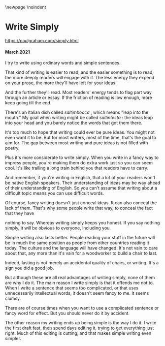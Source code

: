 \newpage
\noindent

Write Simply
============


  

<https://paulgraham.com/simply.html>
  

#### March 2021


  

  

 I try to write using ordinary words and simple sentences.
   

  

 That kind of writing is easier to read, and the easier something
is to read, the more deeply readers will engage with it. The less
energy they expend on your prose, the more they'll have left for
your ideas.
   

  

 And the further they'll read. Most readers' energy tends to flag
part way through an article or essay. If the friction of reading
is low enough, more keep going till the end.
   

  

 There's an Italian dish called
 *saltimbocca* 
 , which means "leap
into the mouth." My goal when writing might be called
 *saltintesta* 
 :
the ideas leap into your head and you barely notice the words that
got them there.
   

  

 It's too much to hope that writing could ever be pure ideas. You
might not even want it to be. But for most writers, most of the
time, that's the goal to aim for. The gap between most writing and
pure ideas is not filled with poetry.
   

  

 Plus it's more considerate to write simply. When you write in a
fancy way to impress people, you're making them do extra work just
so you can seem cool. It's like trailing a long train behind you
that readers have to carry.
   

  

 And remember, if you're writing in English, that a lot of your
readers won't be native English speakers. Their understanding of
ideas may be way ahead of their understanding of English. So you
can't assume that writing about a difficult topic means you can
use difficult words.
   

  

 Of course, fancy writing doesn't just conceal ideas. It can also
conceal the lack of them. That's why some people write that way,
to conceal the fact that they have
 
 nothing to say. Whereas writing
simply keeps you honest. If you say nothing simply, it will be
obvious to everyone, including you.
   

  

 Simple writing also lasts better. People reading your stuff in the
future will be in much the same position as people from other
countries reading it today. The culture and the language will have
changed. It's not vain to care about that, any more than it's vain
for a woodworker to build a chair to last.
   

  

 Indeed, lasting is not merely an accidental quality of chairs, or
writing. It's a sign you did a good job.
   

  

 But although these are all real advantages of writing simply, none
of them are why I do it. The main reason I write simply is that it
offends me not to. When I write a sentence that seems too complicated,
or that uses unnecessarily intellectual words, it doesn't seem fancy
to me. It seems clumsy.
   

  

 There are of course times when you want to use a complicated sentence
or fancy word for effect. But you should never do it by accident.
   

  

 The other reason my writing ends up being simple is the way I do
it. I write the first draft fast, then spend days editing it, trying
to get everything just right. Much of this editing is cutting, and
that makes simple writing even simpler.
   

  


